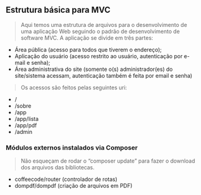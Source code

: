 ## Estrutura básica para MVC
> Aqui temos uma estrutura de arquivos para o desenvolvimento de uma aplicação Web seguindo o padrão de desenvolvimento de software MVC.
A aplicação se divide em três partes:
- Área pública (acesso para todos que tiverem o endereço);
- Aplicação do usuário (acesso restrito ao usuário, autenticação por e-mail e senha);
- Área administrativa do site (somente o(s) administrador(es) do site/sistema acessam, autenticação também é feita por email e senha)
> Os acessos são feitos pelas seguintes uri:
- /
- /sobre
- /app
- /app/lista
- /app/pdf
- /admin
### Módulos externos instalados via Composer
> Não esqueçam de rodar o “composer update” para fazer o download dos arquivos das bibliotecas.
- coffeecode/router (controlador de rotas)
- dompdf/dompdf (criação de arquivos em PDF)